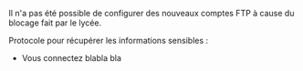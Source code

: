 Il n'a pas été possible de configurer des nouveaux comptes FTP à cause du blocage fait par le lycée.

Protocole pour récupérer les informations sensibles :

  - Vous connectez blabla bla
  
